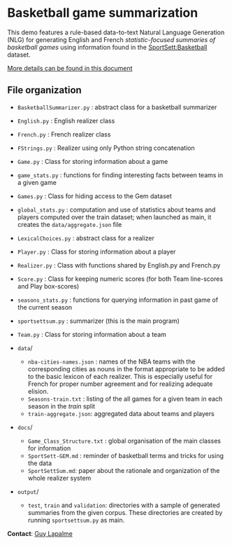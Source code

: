# Basketball game summarization

This demo features a rule-based data-to-text Natural Language Generation (NLG) for generating English and French *statistic-focused summaries of basketball games* using information found in the [SportSett:Basketball](https://gem-benchmark.com/data_cards/sportsett_basketball) dataset.

[More details can be found in this document](docs/SportSettSum.md)

## File organization

- `BasketballSummarizer.py` : abstract class for a basketball summarizer
- `English.py` : English realizer class
- `French.py` : French realizer class
- `FStrings.py` : Realizer using only Python string concatenation
- `Game.py` : Class for storing information about a game
- `game_stats.py` : functions for finding interesting facts between teams in a given game
- `Games.py` : Class for hiding access to the Gem dataset
- `global_stats.py` : computation and use of statistics about teams and players computed over the train dataset; 
  when launched as main, it creates the `data/aggregate.json` file
- `LexicalChoices.py` : abstract class for a realizer
- `Player.py` : Class for storing information about a player
- `Realizer.py` : Class with functions shared by English.py and French.py
- `Score.py` : Class for keeping numeric scores (for both Team line-scores and Play box-scores) 
- `seasons_stats.py` : functions for querying information in past game of the current season 
- `sportsettsum.py` : summarizer (this is the main program)
- `Team.py` : Class for storing information about a team
- `data`/
  - `nba-cities-names.json` : names of the NBA teams with the corresponding cities as nouns in the format 
    appropriate to be added to the basic lexicon of each realizer. This is especially useful for French for proper 
    number agreement and for realizing adequate elision.
  - `Seasons-train.txt` : listing of the all games for a given team in each season in the *train* split
  - `train-aggregate.json`: aggregated data about teams and players
- `docs`/
  - `Game_Class_Structure.txt` : global organisation of the main classes for information
  - `SportSett-GEM.md` : reminder of basketball terms and tricks for using the data
  - `SportSettSum.md`: paper about the rationale and organization of the whole realizer system

- `output`/
  - `test`, `train` and `validation`: directories with a sample of generated summaries from the given corpus. These 
    directories are created by running `sportsettsum.py` as main.


**Contact**: [Guy Lapalme](mailto:lapalme@iro.umontreal.ca)



